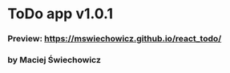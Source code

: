 # ToDo app v1.0.1
### Preview: https://mswiechowicz.github.io/react_todo/
### by Maciej Świechowicz

